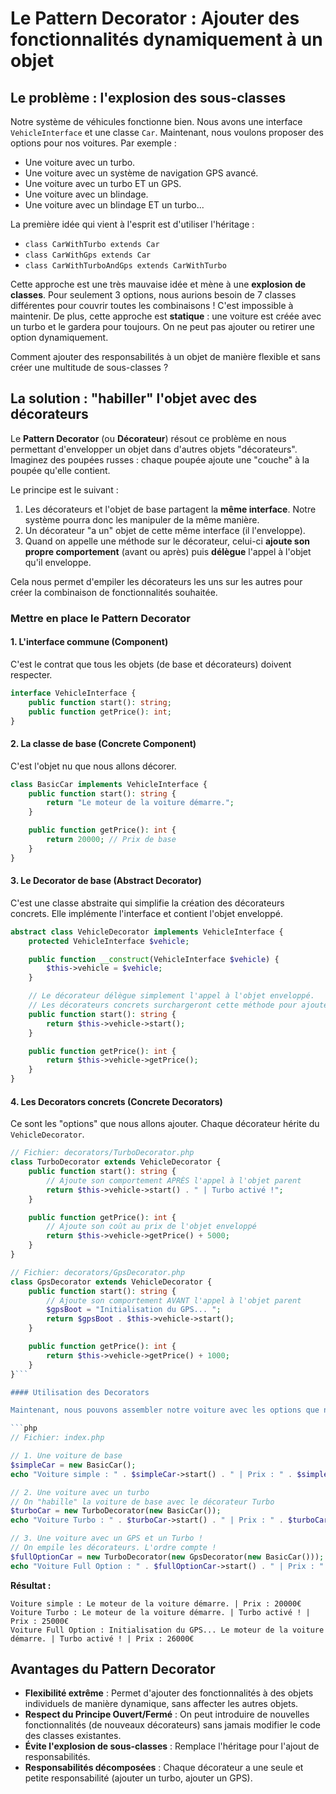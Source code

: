 # Le Pattern Decorator : Ajouter des fonctionnalités dynamiquement à un objet

## Le problème : l'explosion des sous-classes

Notre système de véhicules fonctionne bien. Nous avons une interface `VehicleInterface` et une classe `Car`. Maintenant, nous voulons proposer des options pour nos voitures. Par exemple :
-   Une voiture avec un turbo.
-   Une voiture avec un système de navigation GPS avancé.
-   Une voiture avec un turbo ET un GPS.
-   Une voiture avec un blindage.
-   Une voiture avec un blindage ET un turbo...

La première idée qui vient à l'esprit est d'utiliser l'héritage :
-   `class CarWithTurbo extends Car`
-   `class CarWithGps extends Car`
-   `class CarWithTurboAndGps extends CarWithTurbo`

Cette approche est une très mauvaise idée et mène à une **explosion de classes**. Pour seulement 3 options, nous aurions besoin de 7 classes différentes pour couvrir toutes les combinaisons ! C'est impossible à maintenir. De plus, cette approche est **statique** : une voiture est créée avec un turbo et le gardera pour toujours. On ne peut pas ajouter ou retirer une option dynamiquement.

Comment ajouter des responsabilités à un objet de manière flexible et sans créer une multitude de sous-classes ?

## La solution : "habiller" l'objet avec des décorateurs

Le **Pattern Decorator** (ou **Décorateur**) résout ce problème en nous permettant d'envelopper un objet dans d'autres objets "décorateurs". Imaginez des poupées russes : chaque poupée ajoute une "couche" à la poupée qu'elle contient.

Le principe est le suivant :
1.  Les décorateurs et l'objet de base partagent la **même interface**. Notre système pourra donc les manipuler de la même manière.
2.  Un décorateur "a un" objet de cette même interface (il l'enveloppe).
3.  Quand on appelle une méthode sur le décorateur, celui-ci **ajoute son propre comportement** (avant ou après) puis **délègue** l'appel à l'objet qu'il enveloppe.

Cela nous permet d'empiler les décorateurs les uns sur les autres pour créer la combinaison de fonctionnalités souhaitée.

### Mettre en place le Pattern Decorator

#### 1. L'interface commune (Component)

C'est le contrat que tous les objets (de base et décorateurs) doivent respecter.

```php
interface VehicleInterface {
    public function start(): string;
    public function getPrice(): int;
}
```

#### 2. La classe de base (Concrete Component)

C'est l'objet nu que nous allons décorer.

```php
class BasicCar implements VehicleInterface {
    public function start(): string {
        return "Le moteur de la voiture démarre.";
    }

    public function getPrice(): int {
        return 20000; // Prix de base
    }
}
```

#### 3. Le Decorator de base (Abstract Decorator)

C'est une classe abstraite qui simplifie la création des décorateurs concrets. Elle implémente l'interface et contient l'objet enveloppé.

```php
abstract class VehicleDecorator implements VehicleInterface {
    protected VehicleInterface $vehicle;

    public function __construct(VehicleInterface $vehicle) {
        $this->vehicle = $vehicle;
    }

    // Le décorateur délègue simplement l'appel à l'objet enveloppé.
    // Les décorateurs concrets surchargeront cette méthode pour ajouter leur logique.
    public function start(): string {
        return $this->vehicle->start();
    }

    public function getPrice(): int {
        return $this->vehicle->getPrice();
    }
}
```

#### 4. Les Decorators concrets (Concrete Decorators)

Ce sont les "options" que nous allons ajouter. Chaque décorateur hérite du `VehicleDecorator`.

```php
// Fichier: decorators/TurboDecorator.php
class TurboDecorator extends VehicleDecorator {
    public function start(): string {
        // Ajoute son comportement APRÈS l'appel à l'objet parent
        return $this->vehicle->start() . " | Turbo activé !";
    }

    public function getPrice(): int {
        // Ajoute son coût au prix de l'objet enveloppé
        return $this->vehicle->getPrice() + 5000;
    }
}

// Fichier: decorators/GpsDecorator.php
class GpsDecorator extends VehicleDecorator {
    public function start(): string {
        // Ajoute son comportement AVANT l'appel à l'objet parent
        $gpsBoot = "Initialisation du GPS... ";
        return $gpsBoot . $this->vehicle->start();
    }

    public function getPrice(): int {
        return $this->vehicle->getPrice() + 1000;
    }
}```

#### Utilisation des Decorators

Maintenant, nous pouvons assembler notre voiture avec les options que nous voulons, de manière dynamique.

```php
// Fichier: index.php

// 1. Une voiture de base
$simpleCar = new BasicCar();
echo "Voiture simple : " . $simpleCar->start() . " | Prix : " . $simpleCar->getPrice() . "€\n";

// 2. Une voiture avec un turbo
// On "habille" la voiture de base avec le décorateur Turbo
$turboCar = new TurboDecorator(new BasicCar());
echo "Voiture Turbo : " . $turboCar->start() . " | Prix : " . $turboCar->getPrice() . "€\n";

// 3. Une voiture avec un GPS et un Turbo !
// On empile les décorateurs. L'ordre compte !
$fullOptionCar = new TurboDecorator(new GpsDecorator(new BasicCar()));
echo "Voiture Full Option : " . $fullOptionCar->start() . " | Prix : " . $fullOptionCar->getPrice() . "€\n";
```

**Résultat :**
```
Voiture simple : Le moteur de la voiture démarre. | Prix : 20000€
Voiture Turbo : Le moteur de la voiture démarre. | Turbo activé ! | Prix : 25000€
Voiture Full Option : Initialisation du GPS... Le moteur de la voiture démarre. | Turbo activé ! | Prix : 26000€
```

## Avantages du Pattern Decorator

-   **Flexibilité extrême** : Permet d'ajouter des fonctionnalités à des objets individuels de manière dynamique, sans affecter les autres objets.
-   **Respect du Principe Ouvert/Fermé** : On peut introduire de nouvelles fonctionnalités (de nouveaux décorateurs) sans jamais modifier le code des classes existantes.
-   **Évite l'explosion de sous-classes** : Remplace l'héritage pour l'ajout de responsabilités.
-   **Responsabilités décomposées** : Chaque décorateur a une seule et petite responsabilité (ajouter un turbo, ajouter un GPS).